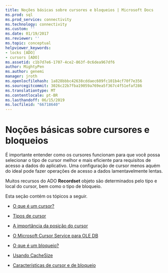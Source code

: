 ```yaml
---
title: Noções básicas sobre cursores e bloqueios | Microsoft Docs
ms.prod: sql
ms.prod_service: connectivity
ms.technology: connectivity
ms.custom: ''
ms.date: 01/19/2017
ms.reviewer: ''
ms.topic: conceptual
helpviewer_keywords:
- locks [ADO]
- cursors [ADO]
ms.assetid: c1b7d7e6-1707-4ce2-863f-0c6dea967df6
author: MightyPen
ms.author: genemi
manager: jroth
ms.openlocfilehash: 1a828bbbc42638cddaec609fc101b4cf70f7e356
ms.sourcegitcommit: 3026c22b7fba19059a769ea5f367c4f51efaf286
ms.translationtype: MT
ms.contentlocale: pt-BR
ms.lasthandoff: 06/15/2019
ms.locfileid: "66718640"
---
```

# <a name="understanding-cursors-and-locks"></a>Noções básicas sobre cursores e bloqueios
É importante entender como os cursores funcionam para que você possa selecionar o tipo de cursor melhor e mais eficiente para requisitos de acesso a dados do aplicativo. Uma configuração de cursor menos aquém do ideal pode fazer operações de acesso a dados lamentavelmente lentas.  
  
 Muitos recursos do ADO **Recordset** objeto são determinados pelo tipo e local do cursor, bem como o tipo de bloqueio.  
  
 Esta seção contém os tópicos a seguir.  
  
-   [O que é um cursor?](../../../ado/guide/data/what-is-a-cursor.md)  
  
-   [Tipos de cursor](../../../ado/guide/data/types-of-cursors-ado.md)  
  
-   [A importância da posição do cursor](../../../ado/guide/data/the-significance-of-cursor-location.md)  
  
-   [O Microsoft Cursor Service para OLE DB](../../../ado/guide/data/the-microsoft-cursor-service-for-ole-db.md)  
  
-   [O que é um bloqueio?](../../../ado/guide/data/what-is-a-lock.md)  
  
-   [Usando CacheSize](../../../ado/guide/data/using-cachesize.md)  
  
-   [Características de cursor e de bloqueio](../../../ado/guide/data/cursor-and-lock-characteristics.md)
